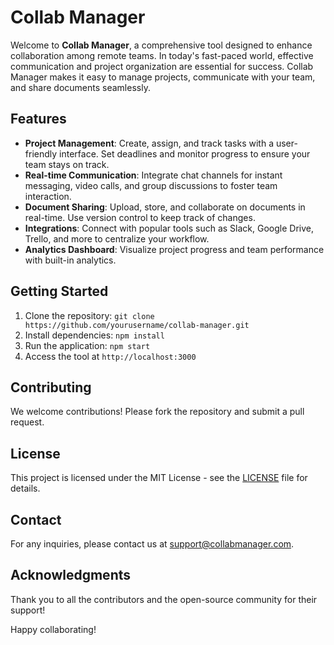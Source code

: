 # Collab Manager

Welcome to **Collab Manager**, a comprehensive tool designed to enhance collaboration among remote teams. In today's fast-paced world, effective communication and project organization are essential for success. Collab Manager makes it easy to manage projects, communicate with your team, and share documents seamlessly.

## Features
- **Project Management**: Create, assign, and track tasks with a user-friendly interface. Set deadlines and monitor progress to ensure your team stays on track.
- **Real-time Communication**: Integrate chat channels for instant messaging, video calls, and group discussions to foster team interaction.
- **Document Sharing**: Upload, store, and collaborate on documents in real-time. Use version control to keep track of changes.
- **Integrations**: Connect with popular tools such as Slack, Google Drive, Trello, and more to centralize your workflow.
- **Analytics Dashboard**: Visualize project progress and team performance with built-in analytics.

## Getting Started
1. Clone the repository: `git clone https://github.com/yourusername/collab-manager.git`
2. Install dependencies: `npm install`
3. Run the application: `npm start`
4. Access the tool at `http://localhost:3000`

## Contributing
We welcome contributions! Please fork the repository and submit a pull request.

## License
This project is licensed under the MIT License - see the [LICENSE](LICENSE) file for details.

## Contact
For any inquiries, please contact us at support@collabmanager.com. 

## Acknowledgments
Thank you to all the contributors and the open-source community for their support!

Happy collaborating!